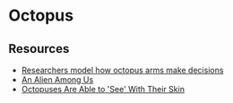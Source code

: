 # Octopus

## Resources

-  [Researchers model how octopus arms make decisions](https://news.ycombinator.com/item?id=20292830) 
-  [An Alien Among Us](https://news.ycombinator.com/item?id=21082845)
-  [Octopuses Are Able to 'See' With Their Skin](https://www.sciencealert.com/octopuses-are-able-to-see-with-their-skin-new-research-says)
